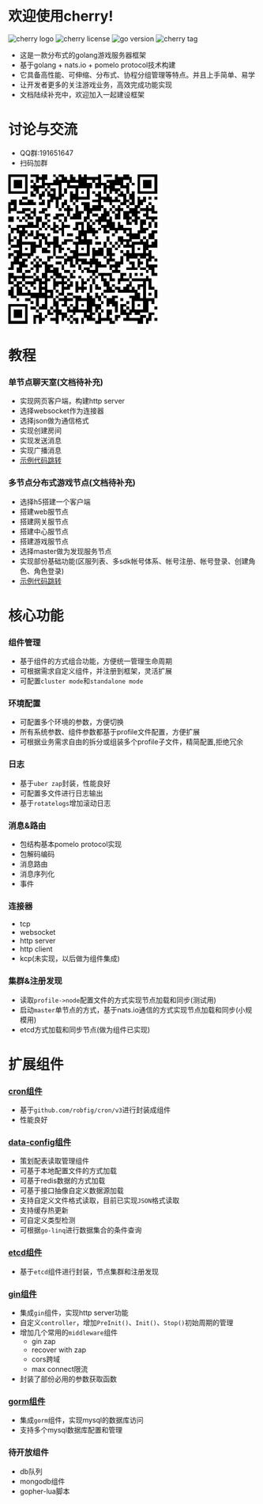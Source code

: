 # 欢迎使用cherry!
![cherry logo](https://img.shields.io/badge/cherry--game-cherry-red)
![cherry license](https://img.shields.io/github/license/cherry-game/cherry)
![go version](https://img.shields.io/github/go-mod/go-version/cherry-game/cherry)
![cherry tag](https://img.shields.io/github/v/tag/cherry-game/cherry)

- 这是一款分布式的golang游戏服务器框架
- 基于golang + nats.io + pomelo protocol技术构建
- 它具备高性能、可伸缩、分布式、协程分组管理等特点。并且上手简单、易学
- 让开发者更多的关注游戏业务，高效完成功能实现
- 文档陆续补充中，欢迎加入一起建设框架


# 讨论与交流
- QQ群:191651647
- 扫码加群

![qr-code](_docs/qq-qun.png)


# 教程

### 单节点聊天室(文档待补充)
- 实现网页客户端，构建http server 
- 选择websocket作为连接器
- 选择json做为通信格式
- 实现创建房间
- 实现发送消息
- 实现广播消息
- [示例代码跳转](examples/chat)
  
### 多节点分布式游戏节点(文档待补充)
- 选择h5搭建一个客户端
- 搭建web服节点
- 搭建网关服节点
- 搭建中心服节点
- 搭建游戏服节点
- 选择master做为发现服务节点
- 实现部份基础功能(区服列表、多sdk帐号体系、帐号注册、帐号登录、创建角色、角色登录)
- [示例代码跳转](examples/sample1)

# 核心功能

### 组件管理
- 基于组件的方式组合功能，方便统一管理生命周期
- 可根据需求自定义组件，并注册到框架，灵活扩展
- 可配置`cluster mode`和`standalone mode`


### 环境配置
- 可配置多个环境的参数，方便切换
- 所有系统参数、组件参数都基于profile文件配置，方便扩展
- 可根据业务需求自由的拆分或组装多个profile子文件，精简配置,拒绝冗余


### 日志
- 基于`uber zap`封装，性能良好
- 可配置多文件进行日志输出
- 基于`rotatelogs`增加滚动日志


### 消息&路由
- 包结构基本pomelo protocol实现
- 包解码编码
- 消息路由
- 消息序列化
- 事件


### 连接器
- tcp
- websocket
- http server
- http client
- kcp(未实现，以后做为组件集成)

### 集群&注册发现
- 读取`profile->node`配置文件的方式实现节点加载和同步(测试用)
- 启动`master`单节点的方式，基于nats.io通信的方式实现节点加载和同步(小规模用)
- etcd方式加载和同步节点(做为组件已实现)


# 扩展组件

### [cron组件](components/cron)
- 基于`github.com/robfig/cron/v3`进行封装成组件
- 性能良好

### [data-config组件](components/data-config)
- 策划配表读取管理组件
- 可基于本地配置文件的方式加载
- 可基于redis数据的方式加载
- 可基于接口抽像自定义数据源加载
- 支持自定义文件格式读取，目前已实现`JSON`格式读取
- 支持缓存热更新
- 可自定义类型检测
- 可根据`go-linq`进行数据集合的条件查询

### [etcd组件](components/etcd)
- 基于`etcd`组件进行封装，节点集群和注册发现


### [gin组件](components/gin)
- 集成`gin`组件，实现http server功能
- 自定义`controller`，增加`PreInit()`、`Init()`、`Stop()`初始周期的管理
- 增加几个常用的`middleware`组件
    - gin zap
    - recover with zap
    - cors跨域
    - max connect限流
- 封装了部份必用的参数获取函数


### [gorm组件](components/gorm)
- 集成`gorm`组件，实现mysql的数据库访问
- 支持多个mysql数据库配置和管理

### 待开放组件
- db队列
- mongodb组件
- gopher-lua脚本



